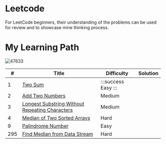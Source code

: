 # Leetcode
For LeetCode beginners, their understanding of the problems can be used for review and to showcase mine thinking process.

# My Learning Path

![47633](https://github.com/bsbacon0966/Leetcode-/assets/114125629/b3156792-eff1-4425-a48e-71d2e5a40c6e)


| # | Title | Difficulty | Solution |
|---| ----- | -------- | ---------- |
|1|[Two Sum](https://leetcode.com/problems/two-sum/)|:::success Easy :::||
|2|[Add Two Numbers](https://leetcode.com/problems/add-two-numbers/)|Medium||
|3|[Longest Substring Without Repeating Characters](https://leetcode.com/problems/longest-substring-without-repeating-characters/)|Medium||
|4|[Median of Two Sorted Arrays](https://leetcode.com/problems/median-of-two-sorted-arrays/)|Hard||
|9|[Palindrome Number](https://leetcode.com/problems/palindrome-number/)|Easy||
|295|[Find Median from Data Stream](https://leetcode.com/problems/find-median-from-data-stream/) |Hard||
